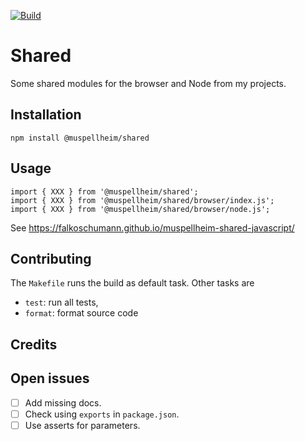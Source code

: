 [![Build](https://github.com/falkoschumann/muspellheim-utils-javascript/actions/workflows/pipeline.yml/badge.svg)](https://github.com/falkoschumann/muspellheim-utils-javascript/actions/workflows/pipeline.yml)

# Shared

Some shared modules for the browser and Node from my projects.

## Installation

    npm install @muspellheim/shared

## Usage

    import { XXX } from '@muspellheim/shared';
    import { XXX } from '@muspellheim/shared/browser/index.js';
    import { XXX } from '@muspellheim/shared/browser/node.js';

See https://falkoschumann.github.io/muspellheim-shared-javascript/

## Contributing

The `Makefile` runs the build as default task. Other tasks are

- `test`: run all tests,
- `format`: format source code

## Credits

## Open issues

- [ ] Add missing docs.
- [ ] Check using `exports` in `package.json`.
- [ ] Use asserts for parameters.
